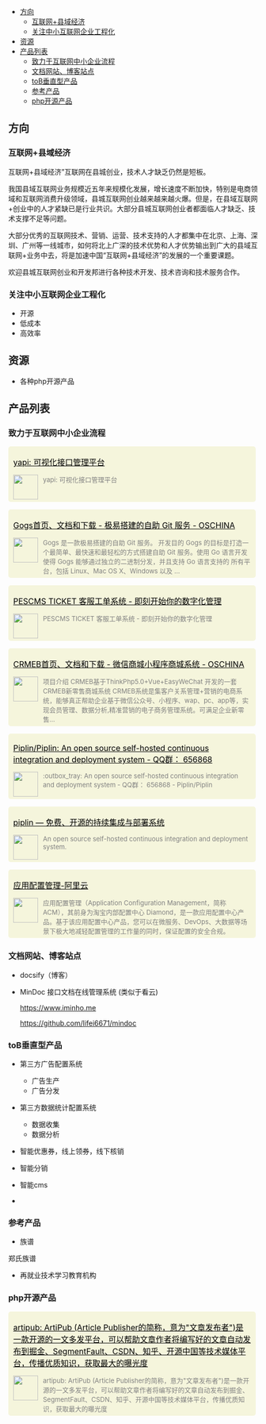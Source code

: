 <!-- TOC -->

- [方向](#方向)
    - [互联网+县域经济](#互联网县域经济)
    - [关注中小互联网企业工程化](#关注中小互联网企业工程化)
- [资源](#资源)
- [产品列表](#产品列表)
    - [致力于互联网中小企业流程](#致力于互联网中小企业流程)
    - [文档网站、博客站点](#文档网站博客站点)
    - [toB垂直型产品](#tob垂直型产品)
    - [参考产品](#参考产品)
    - [php开源产品](#php开源产品)

<!-- /TOC -->

## 方向

### 互联网+县域经济

互联网+县域经济”互联网在县城创业，技术人才缺乏仍然是短板。

我国县域互联网业务规模近五年来规模化发展，增长速度不断加快，特别是电商领域和互联网消费升级领域，县城互联网创业越来越来越火爆。但是，在县域互联网+创业中的人才紧缺已是行业共识。大部分县城互联网创业者都面临人才缺乏、技术支撑不足等问题。

大部分优秀的互联网技术、营销、运营、技术支持的人才都集中在北京、上海、深圳、广州等一线城市，如何将北上广深的技术优势和人才优势输出到广大的县域互联网+业务中去，将是加速中国“互联网+县域经济”的发展的一个重要课题。

欢迎县城互联网创业和开发邦进行各种技术开发、技术咨询和技术服务合作。

### 关注中小互联网企业工程化

- 开源
- 低成本
- 高效率

## 资源

- 各种php开源产品






## 产品列表

### 致力于互联网中小企业流程

<div name="section_div" style="background-color:#f5f5dc;padding:5px 10px;width:480px;border-radius:5px;margin-top:15px;"><div><p><font size=3 style="color:black;"><a href="https://gitee.com/suxiaoxin123/yapi" _target="blank" style="color:black;">yapi: 可视化接口管理平台</a></font></p></div><div style="display:flex;display:-webkit-flex;"><div style="width:50px;"><img style="width:50px;" src="https://gitee.com/favicon.ico" /></div><div style="flex:1;-webkit-flex:1;padding-left:10px;overflow:hidden;"><font size=2 color=grey>yapi: 可视化接口管理平台</font></div></div></div>

<div name="section_div" style="background-color:#f5f5dc;padding:5px 10px;width:480px;border-radius:5px;margin-top:15px;"><div><p><font size=3 style="color:black;"><a href="https://www.oschina.net/p/gogs" _target="blank" style="color:black;">Gogs首页、文档和下载 - 极易搭建的自助 Git 服务 - OSCHINA</a></font></p></div><div style="display:flex;display:-webkit-flex;"><div style="width:50px;"><img style="width:50px;" src="https://www.oschina.net/favicon.ico" /></div><div style="flex:1;-webkit-flex:1;padding-left:10px;overflow:hidden;"><font size=2 color=grey>Gogs 是一款极易搭建的自助 Git 服务。 开发目的 Gogs 的目标是打造一个最简单、最快速和最轻松的方式搭建自助 Git 服务。使用 Go 语言开发使得 Gogs 能够通过独立的二进制分发，并且支持 Go 语言支持的 所有平台，包括 Linux、Mac OS X、Windows 以及 ...</font></div></div></div>

<div name="section_div" style="background-color:#f5f5dc;padding:5px 10px;width:480px;border-radius:5px;margin-top:15px;"><div><p><font size=3 style="color:black;"><a href="https://www.pescms.com/download/5.html" _target="blank" style="color:black;">PESCMS TICKET 客服工单系统 - 即刻开始你的数字化管理</a></font></p></div><div style="display:flex;display:-webkit-flex;"><div style="width:50px;"><img style="width:50px;" src="https://www.pescms.com/favicon.ico" /></div><div style="flex:1;-webkit-flex:1;padding-left:10px;overflow:hidden;"><font size=2 color=grey>PESCMS TICKET 客服工单系统 - 即刻开始你的数字化管理</font></div></div></div>

<div name="section_div" style="background-color:#f5f5dc;padding:5px 10px;width:480px;border-radius:5px;margin-top:15px;"><div><p><font size=3 style="color:black;"><a href="https://www.oschina.net/p/crmeb" _target="blank" style="color:black;">CRMEB首页、文档和下载 - 微信商城小程序商城系统 - OSCHINA</a></font></p></div><div style="display:flex;display:-webkit-flex;"><div style="width:50px;"><img style="width:50px;" src="https://www.oschina.net/favicon.ico" /></div><div style="flex:1;-webkit-flex:1;padding-left:10px;overflow:hidden;"><font size=2 color=grey>项目介绍 CRMEB基于ThinkPhp5.0+Vue+EasyWeChat 开发的一套CRMEB新零售商城系统 CRMEB系统是集客户关系管理+营销的电商系统，能够真正帮助企业基于微信公众号、小程序、wap、pc、app等，实现会员管理、数据分析,精准营销的电子商务管理系统。可满足企业新零售...</font></div></div></div>

<div name="section_div" style="background-color:#f5f5dc;padding:5px 10px;width:480px;border-radius:5px;margin-top:15px;"><div><p><font size=3 style="color:black;"><a href="https://github.com/Piplin/Piplin" _target="blank" style="color:black;">Piplin/Piplin: An open source self-hosted continuous integration and deployment system - QQ群： 656868</a></font></p></div><div style="display:flex;display:-webkit-flex;"><div style="width:50px;"><img style="width:50px;" src="https://github.com/favicon.ico" /></div><div style="flex:1;-webkit-flex:1;padding-left:10px;overflow:hidden;"><font size=2 color=grey>:outbox_tray: An open source self-hosted continuous integration and deployment system - QQ群： 656868  - Piplin/Piplin</font></div></div></div>

<div name="section_div" style="background-color:#f5f5dc;padding:5px 10px;width:480px;border-radius:5px;margin-top:15px;"><div><p><font size=3 style="color:black;"><a href="http://piplin.com/" _target="blank" style="color:black;">piplin — 免费、开源的持续集成与部署系统</a></font></p></div><div style="display:flex;display:-webkit-flex;"><div style="width:50px;"><img style="width:50px;" src="http://piplin.com/favicon.ico" /></div><div style="flex:1;-webkit-flex:1;padding-left:10px;overflow:hidden;"><font size=2 color=grey>An open source self-hosted continuous integration and deployment system.</font></div></div></div>

<div name="section_div" style="background-color:#f5f5dc;padding:5px 10px;width:480px;border-radius:5px;margin-top:15px;"><div><p><font size=3 style="color:black;"><a href="https://www.aliyun.com/product/acm" _target="blank" style="color:black;">应用配置管理-阿里云</a></font></p></div><div style="display:flex;display:-webkit-flex;"><div style="width:50px;"><img style="width:50px;" src="https://www.aliyun.com/favicon.ico" /></div><div style="flex:1;-webkit-flex:1;padding-left:10px;overflow:hidden;"><font size=2 color=grey>应用配置管理（Application Configuration Management，简称 ACM），其前身为淘宝内部配置中心 Diamond，是一款应用配置中心产品。基于该应用配置中心产品，您可以在微服务、DevOps、大数据等场景下极大地减轻配置管理的工作量的同时，保证配置的安全合规。</font></div></div></div>




### 文档网站、博客站点

- docsify（博客）
- MinDoc 接口文档在线管理系统 (类似于看云)
    
    https://www.iminho.me  
    
    https://github.com/lifei6671/mindoc

### toB垂直型产品

- 第三方广告配置系统

    - 广告生产
    - 广告分发

- 第三方数据统计配置系统

    - 数据收集
    - 数据分析

- 智能优惠券，线上领券，线下核销
- 智能分销
- 智能cms
- 



### 参考产品

- 族谱

郑氏族谱

- 再就业技术学习教育机构

### php开源产品


<div name="section_div" style="background-color:#f5f5dc;padding:5px 10px;width:480px;border-radius:5px;margin-top:15px;"><div><p><font size=3 style="color:black;"><a href="https://gitee.com/jm-cqj/artipub" _target="blank" style="color:black;">artipub: ArtiPub (Article Publisher的简称，意为"文章发布者")是一款开源的一文多发平台，可以帮助文章作者将编写好的文章自动发布到掘金、SegmentFault、CSDN、知乎、开源中国等技术媒体平台，传播优质知识，获取最大的曝光度</a></font></p></div><div style="display:flex;display:-webkit-flex;"><div style="width:50px;"><img style="width:50px;" src="https://gitee.com/favicon.ico" /></div><div style="flex:1;-webkit-flex:1;padding-left:10px;overflow:hidden;"><font size=2 color=grey>artipub: ArtiPub (Article Publisher的简称，意为"文章发布者")是一款开源的一文多发平台，可以帮助文章作者将编写好的文章自动发布到掘金、SegmentFault、CSDN、知乎、开源中国等技术媒体平台，传播优质知识，获取最大的曝光度</font></div></div></div>

